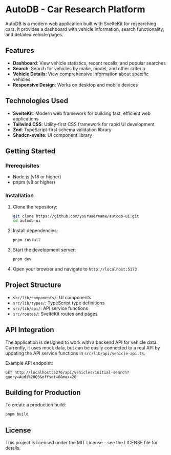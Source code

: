 # AutoDB - Car Research Platform

AutoDB is a modern web application built with SvelteKit for researching cars. It provides a dashboard with vehicle information, search functionality, and detailed vehicle pages.

## Features

- **Dashboard**: View vehicle statistics, recent recalls, and popular searches
- **Search**: Search for vehicles by make, model, and other criteria
- **Vehicle Details**: View comprehensive information about specific vehicles
- **Responsive Design**: Works on desktop and mobile devices

## Technologies Used

- **SvelteKit**: Modern web framework for building fast, efficient web applications
- **Tailwind CSS**: Utility-first CSS framework for rapid UI development
- **Zod**: TypeScript-first schema validation library
- **Shadcn-svelte**: UI component library

## Getting Started

### Prerequisites

- Node.js (v18 or higher)
- pnpm (v8 or higher)

### Installation

1. Clone the repository:

   ```bash
   git clone https://github.com/yourusername/autodb-ui.git
   cd autodb-ui
   ```

2. Install dependencies:

   ```bash
   pnpm install
   ```

3. Start the development server:

   ```bash
   pnpm dev
   ```

4. Open your browser and navigate to `http://localhost:5173`

## Project Structure

- `src/lib/components/`: UI components
- `src/lib/types/`: TypeScript type definitions
- `src/lib/api/`: API service functions
- `src/routes/`: SvelteKit routes and pages

## API Integration

The application is designed to work with a backend API for vehicle data. Currently, it uses mock data, but can be easily connected to a real API by updating the API service functions in `src/lib/api/vehicle-api.ts`.

Example API endpoint:

```
GET http://localhost:5276/api/vehicles/initial-search?query=Audi%20Q3&offset=0&max=20
```

## Building for Production

To create a production build:

```bash
pnpm build
```

## License

This project is licensed under the MIT License - see the LICENSE file for details.

